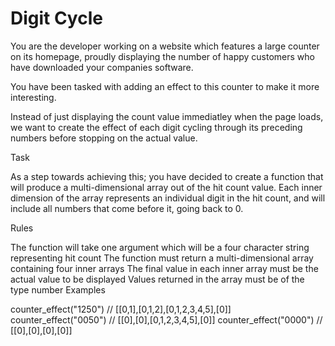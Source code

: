 # Digit Cycle

You are the developer working on a website which features a large counter on its homepage, proudly displaying the number of happy customers who have downloaded your companies software.

You have been tasked with adding an effect to this counter to make it more interesting.

Instead of just displaying the count value immediatley when the page loads, we want to create the effect of each digit cycling through its preceding numbers before stopping on the actual value.

Task

As a step towards achieving this; you have decided to create a function that will produce a multi-dimensional array out of the hit count value. Each inner dimension of the array represents an individual digit in the hit count, and will include all numbers that come before it, going back to 0.

Rules

The function will take one argument which will be a four character string representing hit count
The function must return a multi-dimensional array containing four inner arrays
The final value in each inner array must be the actual value to be displayed
Values returned in the array must be of the type number
Examples

counter_effect("1250") // [[0,1],[0,1,2],[0,1,2,3,4,5],[0]]
counter_effect("0050") // [[0],[0],[0,1,2,3,4,5],[0]]
counter_effect("0000") // [[0],[0],[0],[0]]
